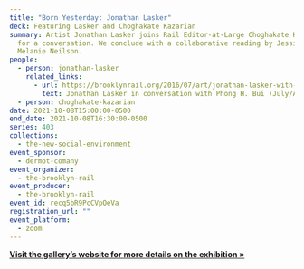 ```yaml
---
title: "Born Yesterday: Jonathan Lasker"
deck: Featuring Lasker and Choghakate Kazarian
summary: Artist Jonathan Lasker joins Rail Editor-at-Large Choghakate Kazarian
  for a conversation. We conclude with a collaborative reading by Jessica Grim &
  Melanie Neilson.
people:
  - person: jonathan-lasker
    related_links:
      - url: https://brooklynrail.org/2016/07/art/jonathan-lasker-with-phong-bui
        text: Jonathan Lasker in conversation with Phong H. Bui (July/August 2016)
  - person: choghakate-kazarian
date: 2021-10-08T15:00:00-0500
end_date: 2021-10-08T16:30:00-0500
series: 403
collections:
  - the-new-social-environment
event_sponsor:
  - dermot-comany
event_organizer:
  - the-brooklyn-rail
event_producer:
  - the-brooklyn-rail
event_id: recq5bR9PcCVpOeVa
registration_url: ""
event_platform:
  - zoom
---
```

**[Visit the gallery’s website for more details on the exhibition »](https://www.greenenaftaligallery.com/exhibitions/born-yesterday-drawing-into-painting-1987-2020)**